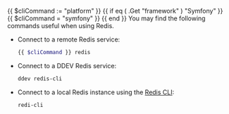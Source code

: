 {{ $cliCommand := "platform" }}
{{ if eq ( .Get "framework" ) "Symfony" }}
  {{ $cliCommand = "symfony" }}
{{ end }}
You may find the following commands useful when using Redis.

-   Connect to a remote Redis service:

    ```bash
    {{ $cliCommand }} redis
    ```

-   Connect to a DDEV Redis service:

    ```bash
    ddev redis-cli
    ```

-   Connect to a local Redis instance using the [Redis CLI](https://redis.io/docs/getting-started/):

    ```bash
    redi-cli
    ```
